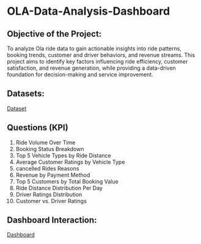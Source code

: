 # OLA-Data-Analysis-Dashboard
## Objective of the Project:
To analyze Ola ride data to gain actionable insights into ride patterns, booking trends, customer and driver behaviors, and revenue streams. This project aims to identify key factors influencing ride efficiency, customer satisfaction, and revenue generation, while providing a data-driven foundation for decision-making and service improvement.

## Datasets:
<a href="https://github.com/omsingh2020/OLA-Data-Analysis-Dashboard/blob/main/Bookings.csv">Dataset </a>

## Questions (KPI)
1. Ride Volume Over Time
2. Booking Status Breakdown
3. Top 5 Vehicle Types by Ride Distance
4. Average Customer Ratings by Vehicle Type
5. cancelled Rides Reasons
6. Revenue by Payment Method
7. Top 5 Customers by Total Booking Value
8. Ride Distance Distribution Per Day
9. Driver Ratings Distribution
10. Customer vs. Driver Ratings

## Dashboard Interaction:
<a href="https://app.powerbi.com/view?r=eyJrIjoiNzYwZWIxMzktZjNhMC00YmU4LTg2YWItNDFlMjcwM2E3MGVkIiwidCI6IjA1MmM5MTliLWFmN2YtNDVkOS1iZDE0LWI1Y2I1ZTM5NjhkMyJ9">Dashboard </a>
